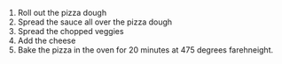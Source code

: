 1. Roll out the pizza dough
2. Spread the sauce all over the pizza dough
3. Spread the chopped veggies 
4. Add the cheese 
5. Bake the pizza in the oven for 20 minutes at 475 degrees farehneight. 
